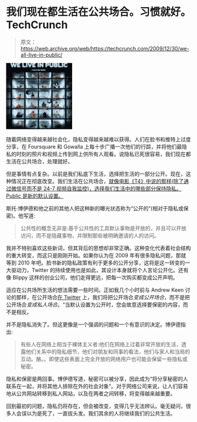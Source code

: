 # 我们现在都生活在公共场合。习惯就好。TechCrunch

> 原文：<https://web.archive.org/web/https://techcrunch.com/2009/12/30/we-all-live-in-public/>

[![poster](img/ac5772651d74806affbb2e672bba0b90.png "poster")](https://web.archive.org/web/20221007194111/https://beta.techcrunch.com/wp-content/uploads/2009/12/poster.png)

随着网络变得越来越社会化，隐私变得越来越难以获得。人们在脸书和推特上过度分享，在 Foursquare 和 Gowalla 上每十步广播一次他们的行踪，并将他们最隐私的时刻的照片和视频上传到网上供所有人观看。说隐私已死很容易，我们现在都生活在公共场合，处理就好。

但是事情有点复杂。以前是我们私底下生活，选择把生活的一部分公开。现在，这种情况正在彻底改变。我们生活在公共场合，[就像电影《T4》中说的那样(除了通过微信号而不是 24-7 视频自我监控)，选择我们生活中的哪些部分保持隐私。Public 是新的默认设置。](https://web.archive.org/web/20221007194111/http://www.weliveinpublicthemovie.com/)

斯托·博伊德和他之前的其他人把这种新的曝光状态称为“公开的”(相对于隐私或保密)。他写道:

> 公共性的概念无非是:基于公共性的工具默认事物是开放的，并且可以开放访问，而不是隐藏事物，并限制那些被明确邀请的人的访问。

我并不特别喜欢这些新词，但其背后的思想却非常正确。这种变化代表着社会结构的重大转变，而这只是刚刚开始。如果你认为在 2009 年有很多隐私问题，那就等到 2010 年吧。脸书新的隐私政策有利于更多的公开分享，这将是这一转变的一大驱动力，Twitter 的持续使用也是如此，其设计本身就将个人言论公开化。还有像 Blippy 这样的创业公司，他们走得更远，把每一次购买都变成公开声明。

适应在公共场所生活的想法需要一些时间。正如我几个小时前与 Andrew Keen 讨论的那样，在公开场合[在 Twitter](https://web.archive.org/web/20221007194111/http://twitter.com/erickschonfeld/status/7209488124) 上，我们将把公开场合*变成公开场合*，而不是把公开场合*变成私人场合*。“当默认设置为公开时，您会故意选择要保密的内容，而不是相反。

并不是隐私消失了。但这更像是一个强调的问题和一个有意识的决定。博伊德指出:

> 有些人在网络上相当于裸体主义者:他们在网络上过着非常开放的生活，透露他们关系中的隐私细节，他们对朋友和同事的看法，他们与家人和当局的互动。酪。。即使这些表面上完全开放的网络用户也可能会保留一些隐私或秘密。

隐私和保密是两回事。博伊德写道，秘密可以被分享，因此成为“将分享秘密的人联系在一起，并将其他人排除在外的社会对象”。对于网络公司来说，让人们容易地从公共网站转移到私人网站，以及在两者之间转移，将变得越来越重要。

回到最初的问题，隐私仍将存在，但会被改变，变得几乎无法辨认。毫无疑问，很多人会误以为是死了，一直拔头发。我们其余的人将继续我们的公共生活。